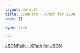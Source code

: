 ```yaml
--- 
layout: default
title: JSONPath - XPath for JSON
tags: []

type: link

---
```

<a href="http://goessner.net/articles/JsonPath/">JSONPath - XPath for JSON</a>

